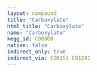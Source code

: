 ```yaml
---
layout: compound
title: "Carboxylate"
html_title: "Carboxylate"
name: "Carboxylate"
kegg_id: C00060
native: false
indirect_only: true
indirect_via: C00151 C01241
---
```

